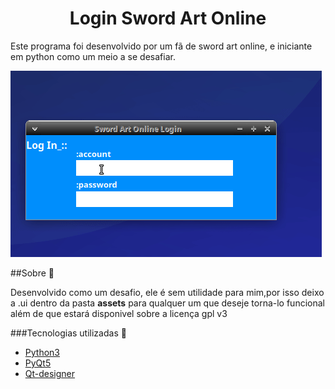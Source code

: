 <h1 align="center">Login Sword Art Online </h1>

Este programa foi desenvolvido por um fã de sword art online, e iniciante em python como um meio a se desafiar.

<img src="assets/Apresentar/Apresentar.gif">


##Sobre 📘

Desenvolvido como um desafio, ele é sem utilidade para mim,por isso deixo a .ui dentro da pasta **assets** para qualquer um que deseje torna-lo funcional além de que estará disponivel sobre a licença gpl v3 


###Tecnologias utilizadas 🚀

- [Python3](https://www.python.org)
- [PyQt5](https://pypi.org/project/PyQt5/)
- [Qt-designer](https://doc.qt.io/qt-5/qtdesigner-manual.html)
